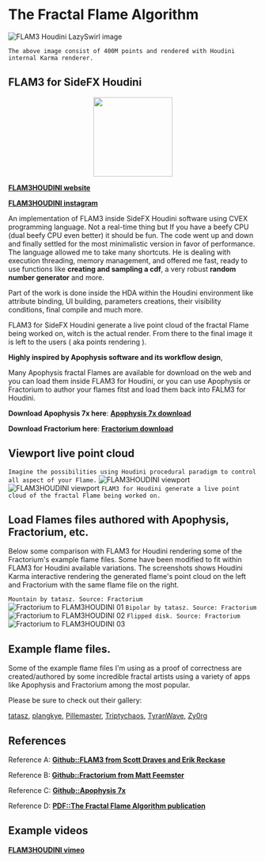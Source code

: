 # The Fractal Flame Algorithm
![FLAM3 Houdini LazySwirl image](https://github.com/alexnardini/FLAM3/blob/main/img/JulianSwirlsKarma.jpg)

`The above image consist of 400M points and rendered with Houdini internal Karma renderer.`

## FLAM3 for SideFX Houdini

<p align="center">
  <img width="160" height="160" src="https://github.com/alexnardini/FLAM3/blob/main/img/LOGO_F_github.svg" />
</p>

**[FLAM3HOUDINI website](https://www.alexnardini.net/)**

**[FLAM3HOUDINI instagram](https://www.instagram.com/alexnardini/)**

An implementation of FLAM3 inside SideFX Houdini software using CVEX programming language.
Not a real-time thing but If you have a beefy CPU (dual beefy CPU even better) it should be fun.
The code went up and down and finally settled for the most minimalistic version in favor of performance.
The language allowed me to take many shortcuts. He is dealing with execution threading, memory management, and offered me
fast, ready to use functions like **creating and sampling a cdf**, a very robust **random number generator** and more.

Part of the work is done inside the HDA within the Houdini environment
like attribute binding, UI building, parameters creations, their visibility conditions, final compile and much more.

FLAM3 for SideFX Houdini generate a live point cloud of the fractal Flame being worked on, witch is the actual render.
From there to the final image it is left to the users ( aka points rendering ).

**Highly inspired by Apophysis software and its workflow design**,

Many Apophysis fractal Flames are available for download on the web and you can load them inside FLAM3 for Houdini,
or you can use Apophysis or Fractorium to author your flames fitst and load them back into FALM3 for Houdini.

**Download Apophysis 7x here**: [**Apophysis 7x download**](https://sourceforge.net/projects/apophysis7x/)

**Download Fractorium here**: [**Fractorium download**](http://fractorium.com/)


## Viewport live point cloud
`Imagine the possibilities using Houdini procedural paradigm to control all aspect of your Flame.`
![FLAM3HOUDINI viewport](https://github.com/alexnardini/FLAM3/blob/main/img/FLAM3_Hviewport_ChaoticaMatch_H19.jpg)
![FLAM3HOUDINI viewport](https://github.com/alexnardini/FLAM3/blob/main/img/FLAM3_Hviewport_H19.jpg)
`FLAM3 for Houdini generate a live point cloud of the fractal Flame being worked on.`



## Load Flames files authored with Apophysis, Fractorium, etc.
Below some comparison with FLAM3 for Houdini rendering some of the Fractorium's example flame files.
Some have been modified to fit within FLAM3 for Houdini available variations. The screenshots shows
Houdini Karma interactive rendering the generated flame's point cloud on the left and Fractorium with the same flame file on the right.

`Mountain by tatasz. Source: Fractorium`
![Fractorium to FLAM3HOUDINI 01](https://github.com/alexnardini/FLAM3/blob/main/img/FractoriumToFLAM3HOUDINI_01.jpg)
`Bipolar by tatasz. Source: Fractorium`
![Fractorium to FLAM3HOUDINI 02](https://github.com/alexnardini/FLAM3/blob/main/img/FractoriumToFLAM3HOUDINI_02.jpg)
`Flipped disk. Source: Fractorium`
![Fractorium to FLAM3HOUDINI 03](https://github.com/alexnardini/FLAM3/blob/main/img/FractoriumToFLAM3HOUDINI_00.jpg)



## Example flame files.
Some of the example flame files I'm using as a proof of correctness are created/authored by some incredible fractal artists 
using a variety of apps like Apophysis and Fractorium among the most popular.

Please be sure to check out their gallery:

[tatasz](https://www.deviantart.com/tatasz/gallery), 
[plangkye](https://www.deviantart.com/plangkye/gallery), 
[Pillemaster](https://www.deviantart.com/pillemaster/gallery), 
[Triptychaos](https://www.deviantart.com/triptychaos/gallery), 
[TyranWave](https://www.deviantart.com/tyrantwave/gallery), 
[Zy0rg](https://www.deviantart.com/zy0rg/gallery)


## References
Reference A: [**Github::FLAM3 from Scott Draves and Erik Reckase**](https://github.com/scottdraves/flam3)

Reference B: [**Github::Fractorium from Matt Feemster**](https://bitbucket.org/mfeemster/fractorium/src/master/)

Reference C: [**Github::Apophysis 7x**](https://github.com/xyrus02/apophysis-7x)

Reference D: [**PDF::The Fractal Flame Algorithm publication**](https://flam3.com/flame_draves.pdf)


## Example videos
**[FLAM3HOUDINI vimeo](https://vimeo.com/alexnardini)**

